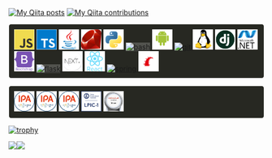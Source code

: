 [![My Qiita posts](https://qiita-badge.apiapi.app/s/MewW6m/posts.svg)](http://qiita.com/MewW6m) [![My Qiita contributions](https://qiita-badge.apiapi.app/s/MewW6m/contributions.svg)](http://qiita.com/MewW6m)

<p align="left" style="padding: 10px;
    background-color: rgb(39,40,34);
    border-radius: 5px;
    border: 1px solid white;">
  <a href="https://developer.mozilla.org/en-US/docs/Web/JavaScript" target="_blank" title="JavaScript">
    <img src="https://raw.githubusercontent.com/devicons/devicon/master/icons/javascript/javascript-original.svg" alt="javascript" width="40" height="40" style="background-color: initial;" />
  </a>
  <a href="https://www.typescriptlang.org/" target="_blank" title="typescript"> <img src="https://raw.githubusercontent.com/devicons/devicon/master/icons/typescript/typescript-original.svg" alt="typescript" width="40" height="40" style="background-color: initial;" /> </a>
  <a href="https://www.java.com" target="_blank" title="java"> <img src="https://raw.githubusercontent.com/devicons/devicon/master/icons/java/java-original.svg" alt="java" width="40" height="40" style="background-color: initial;" /> </a>
  <a href="https://www.ruby-lang.org/ja/" target="_blank" title="ruby"> <img src="./Ruby_logo.svg" alt="ruby" width="40" height="40" style="background-color: initial;" /> </a>
  <a href="https://www.python.org" target="_blank" title="python"> <img src="https://raw.githubusercontent.com/devicons/devicon/master/icons/python/python-original.svg" alt="python" width="40" height="40" style="background-color: initial;" /> </a>
  <a href="https://www.gnu.org/software/bash/" target="_blank" title="bash"> <img src="https://www.vectorlogo.zone/logos/gnu_bash/gnu_bash-icon.svg" alt="bash" width="40" height="40" style="background-color: rgba(255,255,255,0.2);" /> </a>
  <a href="https://developer.android.com" target="_blank" title="android"> <img src="https://raw.githubusercontent.com/devicons/devicon/master/icons/android/android-original-wordmark.svg" alt="android" width="40" height="40" style="background-color: initial;" /> </a>
  <a href="https://git-scm.com/" target="_blank" title="git"> <img src="https://www.vectorlogo.zone/logos/git-scm/git-scm-icon.svg" alt="git" width="40" height="40" style="background-color: initial;" /> </a>
  <a href="https://www.linux.org/" target="_blank" title="linux"> <img src="https://raw.githubusercontent.com/devicons/devicon/master/icons/linux/linux-original.svg" alt="linux" width="40" height="40" style="background-color: initial;" /> </a>
  <a href="https://www.djangoproject.com/" target="_blank" title="django"> <img src="./django.jpg" alt="django" width="40" height="40" style="background-color: initial;" /> </a>
  <a href="https://dotnet.microsoft.com/" target="_blank" title="dotnet"> <img src="https://raw.githubusercontent.com/devicons/devicon/master/icons/dot-net/dot-net-original-wordmark.svg" alt="dotnet" width="40" height="40" style="background-color: initial;" /> </a>
  <a href="https://getbootstrap.com" target="_blank" title="bootstrap"> <img src="https://raw.githubusercontent.com/devicons/devicon/master/icons/bootstrap/bootstrap-plain-wordmark.svg" alt="bootstrap" width="40" height="40" style="background-color: initial;" /> </a>
  <a href="https://flask.palletsprojects.com/" target="_blank" title="flask"> <img src="https://www.vectorlogo.zone/logos/pocoo_flask/pocoo_flask-icon.svg" alt="flask" width="40" height="40" style="background-color: rgba(255,255,255,0.2);" /> </a>
  <a href="https://nextjs.org/" target="_blank" title="nextjs"> <img src="./nextjs.png" alt="nextjs" width="40" height="40" style="background-color: initial;" /> </a>
  <a href="https://reactjs.org/" target="_blank" title="reactjs"> <img src="https://raw.githubusercontent.com/devicons/devicon/master/icons/react/react-original-wordmark.svg" alt="react" width="40" height="40" style="background-color: initial;" /> </a>
  <a href="https://spring.io/" target="_blank" title="spring"> <img src="https://www.vectorlogo.zone/logos/springio/springio-icon.svg" alt="spring" width="40" height="40" style="background-color: initial;" /> </a>
  <a href="https://rubyonrails.org/" target="_blank" title="Rails"> <img src="./rails.png" alt="Rails" width="40" height="40" style="background-color: initial;" /> </a>
</p>
<p align="left" style="padding: 10px;
    background-color: rgb(39,40,34);
    border-radius: 5px;
    border: 1px solid white;">
    <a href="https://www.jitec.ipa.go.jp/1_11seido/ip.html" title="ITパスポート"><img src="./ip.png" width="40" height="40" style="background-color: initial;"></a>
    <a href="https://www.jitec.ipa.go.jp/1_11seido/sg.html" title="情報セキュリティマネジメント"><img src="./sg.png" width="40" height="40" style="background-color: initial;"></a>
    <a href="https://www.jitec.ipa.go.jp/1_11seido/fe.html" title="基本情報技術者"><img src="./fe.png" width="40" height="40" style="background-color: initial;"></a>
    <a href="https://www.lpi.org/ja/our-certifications/lpic-1-overview?gclid=CjwKCAjwsNiIBhBdEiwAJK4khlSr_3k55DEmV0Z_rs9-RjTjLQQ0g0uoxCpq9J55rNkHclFNfuJTrRoCh7AQAvD_BwE" title="LPIC1"><img src="./lpic.png" width="40" height="40" style="background-color: initial;"></a>
    <a href="https://www.oracle.com/jp/education/certification/jse8-2489021-ja.html" title="JavaSilver"><img src="./java.png" width="40" height="40" style="background-color: initial;"></a>
</p>

[![trophy](https://github-profile-trophy.vercel.app/?username=MewW6m&theme=monokai)](https://github.com/ryo-ma/github-profile-trophy)

<a href="https://github.com/anuraghazra/github-readme-stats">
  <img align="left" style="max-width: 35%;" src="https://github-readme-stats.vercel.app/api?username=MewW6m&count_private=true&show_icons=true&theme=monokai" />
</a>
<a href="https://github.com/anuraghazra/github-readme-stats">
  <img align="left" src="https://github-readme-stats.vercel.app/api/top-langs/?username=MewW6m&hide=CSS,SCSS,SHELL,html&theme=monokai&langs_count=8" />
</a>
<!--
[![Anurag's GitHub stats](https://github-readme-stats.vercel.app/api?username=MewW6m&count_private=true&show_icons=true&theme=monokai)](https://github.com/anuraghazra/github-readme-stats)

[![Top Langs](https://github-readme-stats.vercel.app/api/top-langs/?username=MewW6m&hide=CSS,SCSS,SHELL,html&theme=monokai&langs_count=8&layout=compact)](https://github.com/anuraghazra/github-readme-stats)
-->
